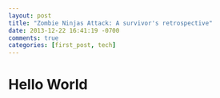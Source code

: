 ```yaml
---
layout: post
title: "Zombie Ninjas Attack: A survivor's retrospective"
date: 2013-12-22 16:41:19 -0700
comments: true
categories: [first_post, tech]
---
```


Hello World
===========

